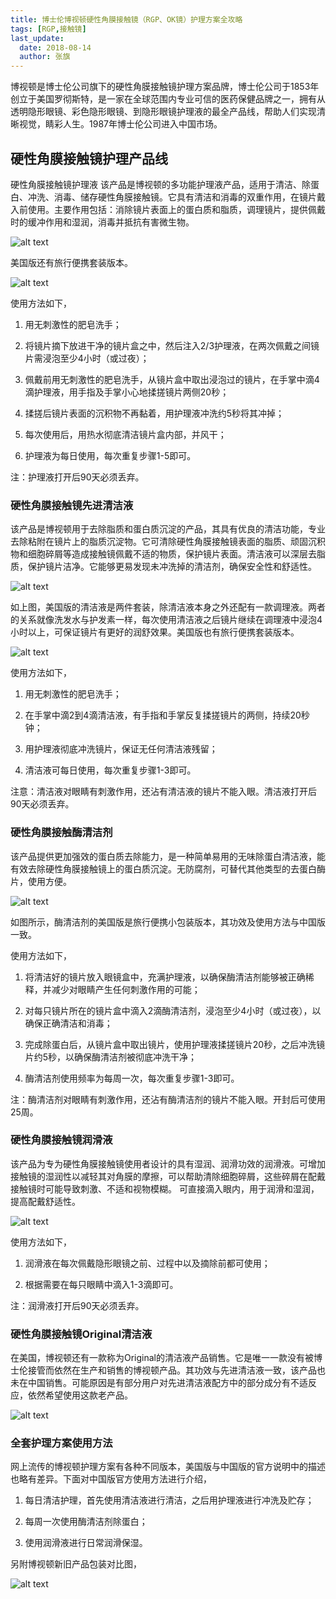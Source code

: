 ```yaml
---
title: 博士伦博视顿硬性角膜接触镜（RGP、OK镜）护理方案全攻略
tags: [RGP,接触镜]
last_update:
  date: 2018-08-14
  author: 张旗
---
```

博视顿是博士伦公司旗下的硬性角膜接触镜护理方案品牌，博士伦公司于1853年创立于美国罗彻斯特，是一家在全球范围内专业可信的医药保健品牌之一，拥有从透明隐形眼镜、彩色隐形眼镜、到隐形眼镜护理液的最全产品线，帮助人们实现清晰视觉，睛彩人生。1987年博士伦公司进入中国市场。

## 硬性角膜接触镜护理产品线

硬性角膜接触镜护理液
该产品是博视顿的多功能护理液产品，适用于清洁、除蛋白、冲洗、消毒、储存硬性角膜接触镜。它具有清洁和消毒的双重作用，在镜片戴入前使用。主要作用包括：消除镜片表面上的蛋白质和脂质，调理镜片，提供佩戴时的缓冲作用和湿润，消毒并抵抗有害微生物。

![alt text](/knowledge/assets/博士伦博视顿硬性角膜接触镜（RGP、OK镜）护理方案全攻略-1.png)

美国版还有旅行便携套装版本。

![alt text](/knowledge/assets/博士伦博视顿硬性角膜接触镜（RGP、OK镜）护理方案全攻略-2.png)

使用方法如下，

1. 用无刺激性的肥皂洗手；

2. 将镜片摘下放进干净的镜片盒之中，然后注入2/3护理液，在两次佩戴之间镜片需浸泡至少4小时（或过夜）；

3. 佩戴前用无刺激性的肥皂洗手，从镜片盒中取出浸泡过的镜片，在手掌中滴4滴护理液，用手指及手掌小心地揉搓镜片两侧20秒；

4. 揉搓后镜片表面的沉积物不再黏着，用护理液冲洗约5秒将其冲掉；

5. 每次使用后，用热水彻底清洁镜片盒内部，并风干；

6. 护理液为每日使用，每次重复步骤1-5即可。

注：护理液打开后90天必须丢弃。

### 硬性角膜接触镜先进清洁液

该产品是博视顿用于去除脂质和蛋白质沉淀的产品，其具有优良的清洁功能，专业去除粘附在镜片上的脂质沉淀物。它可清除硬性角膜接触镜表面的脂质、顽固沉积物和细胞碎屑等造成接触镜佩戴不适的物质，保护镜片表面。清洁液可以深层去脂质，保护镜片洁净。它能够更易发现未冲洗掉的清洁剂，确保安全性和舒适性。

![alt text](/knowledge/assets/博士伦博视顿硬性角膜接触镜（RGP、OK镜）护理方案全攻略-3.png)

如上图，美国版的清洁液是两件套装，除清洁液本身之外还配有一款调理液。两者的关系就像洗发水与护发素一样，每次使用清洁液之后镜片继续在调理液中浸泡4小时以上，可保证镜片有更好的润舒效果。美国版也有旅行便携套装版本。

![alt text](/knowledge/assets/博士伦博视顿硬性角膜接触镜（RGP、OK镜）护理方案全攻略-4.png)

使用方法如下，

1. 用无刺激性的肥皂洗手；

2. 在手掌中滴2到4滴清洁液，有手指和手掌反复揉搓镜片的两侧，持续20秒钟；

3. 用护理液彻底冲洗镜片，保证无任何清洁液残留；

4. 清洁液可每日使用，每次重复步骤1-3即可。

注意：清洁液对眼睛有刺激作用，还沾有清洁液的镜片不能入眼。清洁液打开后90天必须丢弃。

### 硬性角膜接触酶清洁剂

该产品提供更加强效的蛋白质去除能力，是一种简单易用的无味除蛋白清洁液，能有效去除硬性角膜接触镜上的蛋白质沉淀。无防腐剂，可替代其他类型的去蛋白酶片，使用方便。

![alt text](/knowledge/assets/博士伦博视顿硬性角膜接触镜（RGP、OK镜）护理方案全攻略-5.png)

如图所示，酶清洁剂的美国版是旅行便携小包装版本，其功效及使用方法与中国版一致。

使用方法如下，

1. 将清洁好的镜片放入眼镜盒中，充满护理液，以确保酶清洁剂能够被正确稀释，并减少对眼睛产生任何刺激作用的可能；

2. 对每只镜片所在的镜片盒中滴入2滴酶清洁剂，浸泡至少4小时（或过夜），以确保正确清洁和消毒；

3. 完成除蛋白后，从镜片盒中取出镜片，使用护理液揉搓镜片20秒，之后冲洗镜片约5秒，以确保酶清洁剂被彻底冲洗干净；

4. 酶清洁剂使用频率为每周一次，每次重复步骤1-3即可。

注：酶清洁剂对眼睛有刺激作用，还沾有酶清洁剂的镜片不能入眼。开封后可使用25周。

### 硬性角膜接触镜润滑液

该产品为专为硬性角膜接触镜使用者设计的具有湿润、润滑功效的润滑液。可增加接触镜的湿润性以减轻其对角膜的摩擦，可以帮助清除细胞碎屑，这些碎屑在配戴接触镜时可能导致刺激、不适和视物模糊。 可直接滴入眼内，用于润滑和湿润，提高配戴舒适性。

![alt text](/knowledge/assets/博士伦博视顿硬性角膜接触镜（RGP、OK镜）护理方案全攻略-6.png)

使用方法如下，

1. 润滑液在每次佩戴隐形眼镜之前、过程中以及摘除前都可使用；

2. 根据需要在每只眼睛中滴入1-3滴即可。

注：润滑液打开后90天必须丢弃。

### 硬性角膜接触镜Original清洁液

在美国，博视顿还有一款称为Original的清洁液产品销售。它是唯一一款没有被博士伦接管而依然在生产和销售的博视顿产品。其功效与先进清洁液一致，该产品也未在中国销售。可能原因是有部分用户对先进清洁液配方中的部分成分有不适反应，依然希望使用这款老产品。

![alt text](/knowledge/assets/博士伦博视顿硬性角膜接触镜（RGP、OK镜）护理方案全攻略-7.png)

### 全套护理方案使用方法

网上流传的博视顿护理方案有各种不同版本，美国版与中国版的官方说明中的描述也略有差异。下面对中国版官方使用方法进行介绍，

1. 每日清洁护理，首先使用清洁液进行清洁，之后用护理液进行冲洗及贮存；

2. 每周一次使用酶清洁剂除蛋白；

3. 使用润滑液进行日常润滑保湿。

另附博视顿新旧产品包装对比图，

![alt text](/knowledge/assets/博士伦博视顿硬性角膜接触镜（RGP、OK镜）护理方案全攻略-8.png)
